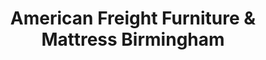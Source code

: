 ---
title: "American Freight Furniture & Mattress Birmingham"
url: /trussville/american-freight-furniture-and-mattress-birmingham/
shop: furniture
---